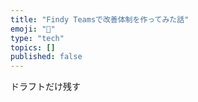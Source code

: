 ```yaml
---
title: "Findy Teamsで改善体制を作ってみた話"
emoji: "🍣"
type: "tech"
topics: []
published: false
---
```


ドラフトだけ残す
